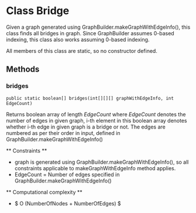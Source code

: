 # Class Bridge

Given a graph generated using GraphBuilder.makeGraphWithEdgeInfo(), this class finds all bridges in graph. Since GraphBuilder assumes 0-based indexing, this class also works assuming 0-based indexing.

All members of this class are static, so no constructor defined.

## Methods

### bridges
```
public static boolean[] bridges(int[][][] graphWithEdgeInfo, int EdgeCount)
```
Returns boolean array of length $EdgeCount$ where $EdgeCount$ denotes the number of edges in given graph, i-th element in this boolean array denotes whether i-th edge in given graph is a bridge or not. The edges are numbered as per their order in input, defined in GraphBuilder.makeGraphWithEdgeInfo()

** Constraints **
* graph is generated using GraphBuilder.makeGraphWithEdgeInfo(), so all constraints applicable to makeGraphWithEdgeInfo method applies.
* EdgeCount = Number of edges specified in GraphBuilder.makeGraphWithEdgeInfo()

** Computational complexity **
* $ O (NumberOfNodes + NumberOfEdges) $

